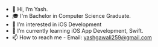 - 👋 Hi, I’m Yash.
- 🎓 I'm Bachelor in Computer Science Graduate.
- 👀 I’m interested in iOS Development
- 🌱 I’m currently learning iOS App Development, Swift.
- 📫 How to reach me - Email: yashgawali259@gmail.com

<!---
yashgawali25/yashgawali25 is a ✨ special ✨ repository because its `README.md` (this file) appears on your GitHub profile.
You can click the Preview link to take a look at your changes.
--->
